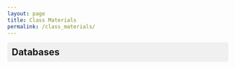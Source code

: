 ```yaml
---
layout: page
title: Class Materials
permalink: /class_materials/
---
```

<style>
.category-section {
  margin-bottom: 20px;
}

.category-header {
  cursor: pointer;
  padding: 10px;
  background-color: #f0f0f0;
  border-radius: 4px;
  margin-bottom: 10px;
}

.category-header h2 {
  margin: 0;
  font-size: 1.5em;
}

.subcategory {
  margin-left: 20px;
  margin-bottom: 15px;
}

.subcategory-header {
  font-size: 1.2em;
  margin-bottom: 10px;
  color: #333;
}

.post-item {
  margin-left: 40px;
  margin-bottom: 8px;
}

.post-item a {
  text-decoration: none;
  color: #0366d6;
}

.post-item a:hover {
  text-decoration: underline;
}

.collapsed {
  display: none;
}
</style>

<div id="materials-container">
  <!-- Databases Section -->
  <div class="category-section">
    <div class="category-header" onclick="toggleSection('databases-content')">
      <h2>Databases</h2>
    </div>
    <div id="databases-content" class="collapsed">
      <!-- English Section -->
      <div class="category-section">
        <div class="category-header" onclick="toggleSection('en-content')">
          <h2>EN</h2>
        </div>
        <div id="en-content" class="collapsed">
          <div class="subcategory">
            <div class="subcategory-header">Lectures</div>
            {% for post in site.categories.class_materials reversed %}
              {% if post.categories contains 'databases_en' and post.categories contains 'lecture' %}
                <div class="post-item">
                  <a href="{{ post.url }}">{{ post.title }}</a>
                </div>
              {% endif %}
            {% endfor %}
          </div>
          
          <div class="subcategory">
            <div class="subcategory-header">Practice</div>
            {% for post in site.categories.class_materials reversed %}
              {% if post.categories contains 'databases_en' and post.categories contains 'practice' %}
                <div class="post-item">
                  <a href="{{ post.url }}">{{ post.title }}</a>
                </div>
              {% endif %}
            {% endfor %}
          </div>
          
          <div class="subcategory">
            <div class="subcategory-header">Assignments</div>
            {% for post in site.categories.class_materials reversed %}
              {% if post.categories contains 'databases_en' and post.categories contains 'assignment' %}
                <div class="post-item">
                  <a href="{{ post.url }}">{{ post.title }}</a>
                </div>
              {% endif %}
            {% endfor %}
          </div>
        </div>
      </div>

      <!-- Russian Section -->
      <div class="category-section">
        <div class="category-header" onclick="toggleSection('ru-content')">
          <h2>RU</h2>
        </div>
        <div id="ru-content" class="collapsed">
          <div class="subcategory">
            <div class="subcategory-header">Lectures</div>
            {% for post in site.categories.class_materials reversed %}
              {% if post.categories contains 'databases_ru' and post.categories contains 'lecture' %}
                <div class="post-item">
                  <a href="{{ post.url }}">{{ post.title }}</a>
                </div>
              {% endif %}
            {% endfor %}
          </div>
          
          <div class="subcategory">
            <div class="subcategory-header">Practice</div>
            {% for post in site.categories.class_materials reversed %}
              {% if post.categories contains 'databases_ru' and post.categories contains 'practice' %}
                <div class="post-item">
                  <a href="{{ post.url }}">{{ post.title }}</a>
                </div>
              {% endif %}
            {% endfor %}
          </div>
          
          <div class="subcategory">
            <div class="subcategory-header">Assignments</div>
            {% for post in site.categories.class_materials reversed %}
              {% if post.categories contains 'databases_ru' and post.categories contains 'assignment' %}
                <div class="post-item">
                  <a href="{{ post.url }}">{{ post.title }}</a>
                </div>
              {% endif %}
            {% endfor %}
          </div>
        </div>
      </div>
    </div>
  </div>
</div>

{% include chat_component.html url="https://astounding-treacle-ae7505.netlify.app/.netlify/functions/lb_ai_girlfriend" %}

<script>
function toggleSection(sectionId) {
  const content = document.getElementById(sectionId);
  content.classList.toggle('collapsed');
}
</script>